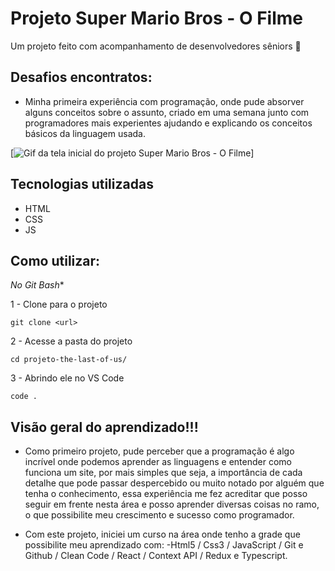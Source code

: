 # Projeto Super Mario Bros - O Filme

Um projeto feito com acompanhamento de desenvolvedores sêniors 🎯

## Desafios encontratos:

- Minha primeira experiência com programação, onde pude absorver alguns conceitos sobre o assunto, criado em uma semana junto com programadores mais experientes ajudando e explicando os conceitos básicos da linguagem usada.

[<img src="./projeto-mario.gif" alt="Gif da tela inicial do projeto Super Mario Bros - O Filme">]

## Tecnologias utilizadas

- HTML
- CSS
- JS

## Como utilizar:

*No Git Bash**

1 - Clone para o projeto
```
git clone <url>
```

2 - Acesse a pasta do projeto
```
cd projeto-the-last-of-us/
```
3 - Abrindo ele no VS Code
```
code .
```

## Visão geral do aprendizado!!!

- Como primeiro projeto, pude perceber que a programação é algo incrível onde podemos aprender as linguagens e entender como funciona um site, por mais simples que seja, a importância de cada detalhe que pode passar despercebido ou muito notado por alguém que tenha o conhecimento, essa experiência me fez acreditar que posso seguir em frente nesta área e posso aprender diversas coisas no ramo, o que possibilite meu crescimento e sucesso como programador.

- Com este projeto, iniciei um curso na área onde tenho a grade que possibilite meu aprendizado com:
 -Html5 / Css3 / JavaScript / Git e Github / Clean Code / React / Context API / Redux e Typescript.
